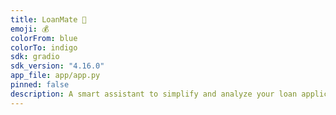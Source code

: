 ```yaml
---
title: LoanMate 💸
emoji: 💰
colorFrom: blue
colorTo: indigo
sdk: gradio
sdk_version: "4.16.0"
app_file: app/app.py
pinned: false
description: A smart assistant to simplify and analyze your loan applications.
---
```


